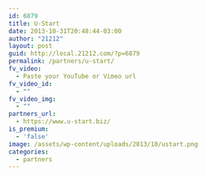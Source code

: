 ```yaml
---
id: 6879
title: U-Start
date: 2013-10-31T20:48:44-03:00
author: "21212"
layout: post
guid: http://local.21212.com/?p=6879
permalink: /partners/u-start/
fv_video:
  - Paste your YouTube or Vimeo url
fv_video_id:
  - ""
fv_video_img:
  - ""
partners_url:
  - https://www.u-start.biz/
is_premium:
  - 'false'
image: /assets/wp-content/uploads/2013/10/ustart.png
categories:
  - partners
---
```

